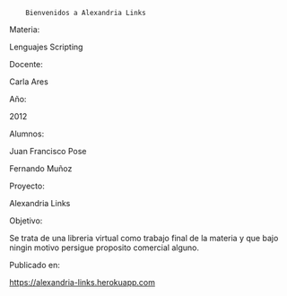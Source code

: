         Bienvenidos a Alexandria Links

Materia: 

  Lenguajes Scripting

Docente:

  Carla Ares

Año:

  2012

Alumnos:

  Juan Francisco Pose

  Fernando Muñoz

Proyecto:

  Alexandria Links

Objetivo:

  Se trata de una libreria virtual como trabajo final de la materia y que bajo ningin motivo persigue proposito comercial alguno.

Publicado en:
  
  https://alexandria-links.herokuapp.com
